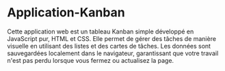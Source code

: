 # Application-Kanban

Cette application web est un tableau Kanban simple développé en JavaScript pur, HTML et CSS. Elle permet de gérer des tâches de manière visuelle en utilisant des listes et des cartes de tâches. Les données sont sauvegardées localement dans le navigateur, garantissant que votre travail n'est pas perdu lorsque vous fermez ou actualisez la page.
